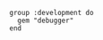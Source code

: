 <!-- layout:code post: 2014-04-26-gem-dependencies_depending-on-which-gems-you're- -->

```
group :development do
  gem "debugger"
end
```

